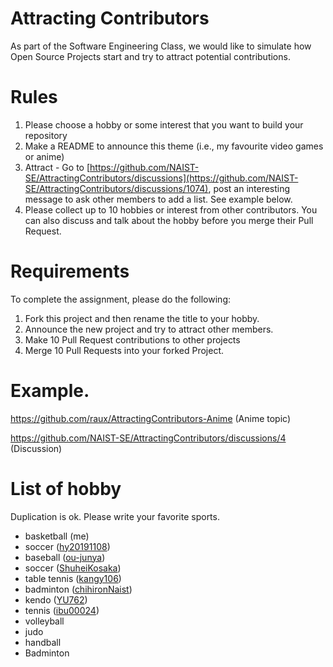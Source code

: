 # Attracting Contributors
As part of the Software Engineering Class, we would like to simulate how Open Source Projects start and try to attract potential contributions.

# Rules

1. Please choose a hobby or some interest that you want to build your repository
2. Make a README to announce this theme (i.e., my favourite video games or anime)
3. Attract - Go to [https://github.com/NAIST-SE/AttractingContributors/discussions](https://github.com/NAIST-SE/AttractingContributors/discussions/1074), post an interesting message to ask other members to add a list. See example below.
4. Please collect up to 10 hobbies or interest from other contributors. You can also discuss and talk about the hobby before you merge their Pull Request.

# Requirements
To complete the assignment, please do the following:
1. Fork this project and then rename the title to your hobby. 
2. Announce the new project and try to attract other members.
3. Make 10 Pull Request contributions to other projects
4. Merge 10 Pull Requests into your forked Project.

# Example. 
https://github.com/raux/AttractingContributors-Anime (Anime topic)

https://github.com/NAIST-SE/AttractingContributors/discussions/4 (Discussion)

# List of hobby
Duplication is ok. Please write your favorite sports.
- basketball (me)
- soccer ([hy20191108](https://github.com/hy20191108/AttractingContributors-Reading))
- baseball ([ou-junya](https://github.com/ou-junya/FavoriteProgrammingLanguage))
- soccer ([ShuheiKosaka](https://github.com/ShuheiKosaka/Music))
- table tennis ([kangy106](https://github.com/kangy106/mahjong))
- badminton ([chihironNaist](https://github.com/chihironNaist/AttractingContributors-cat))
- kendo ([YU762](https://github.com/YU762/AttractingContributors-Animals))
- tennis ([ibu00024](https://github.com/ibu00024/AttractingContributors))
- volleyball
- judo
- handball
- Badminton
